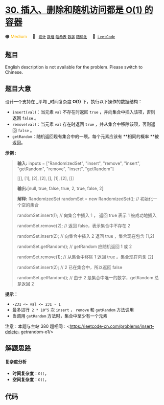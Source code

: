 # [30. 插入、删除和随机访问都是 O(1) 的容器](https://leetcode.cn/problems/FortPu)

🟠 <font color=#ffb800>Medium</font>&emsp; 🔖&ensp; [`设计`](/tag/design.md) [`数组`](/tag/array.md) [`哈希表`](/tag/hash-table.md) [`数学`](/tag/math.md) [`随机化`](/tag/randomized.md)&emsp; 🔗&ensp;[`LeetCode`](https://leetcode.cn/problems/FortPu)

## 题目



English description is not available for the problem. Please switch to
Chinese.


## 题目大意

设计一个支持在 _平均  _时间复杂度 **O(1)**  下，执行以下操作的数据结构：

  * `insert(val)`：当元素 `val` 不存在时返回 `true` ，并向集合中插入该项，否则返回 `false` 。
  * `remove(val)`：当元素 `val` 存在时返回 `true` ，并从集合中移除该项，否则返回 `false` 。
  * `getRandom`：随机返回现有集合中的一项。每个元素应该有 **相同的概率  **被返回。



**示例 :**

> 
> 
> 
> 
> 
> **输入:** inputs = ["RandomizedSet", "insert", "remove", "insert", "getRandom", "remove", "insert", "getRandom"]
> 
> [[], [1], [2], [2], [], [1], [2], []]
> 
> **输出:**[null, true, false, true, 2, true, false, 2]
> 
> **解释:** RandomizedSet randomSet = new RandomizedSet();  // 初始化一个空的集合
> 
> randomSet.insert(1); // 向集合中插入 1 ， 返回 true 表示 1 被成功地插入
> 
> 
> 
> randomSet.remove(2); // 返回 false，表示集合中不存在 2 
> 
> 
> 
> randomSet.insert(2); // 向集合中插入 2 返回 true ，集合现在包含 [1,2] 
> 
> 
> 
> randomSet.getRandom(); // getRandom 应随机返回 1 或 2 
> 
>   
> 
> randomSet.remove(1); // 从集合中移除 1 返回 true 。集合现在包含 [2] 
> 
> 
> 
> randomSet.insert(2); // 2 已在集合中，所以返回 false 
> 
> 
> 
> randomSet.getRandom(); // 由于 2 是集合中唯一的数字，getRandom 总是返回 2 
> 
> 



**提示：**

  * `-231 <= val <= 231 - 1`
  * 最多进行` 2 * 10^5` 次 `insert` ， `remove` 和 `getRandom` 方法调用
  * 当调用 `getRandom` 方法时，集合中至少有一个元素



注意：本题与主站 380 题相同：<https://leetcode-cn.com/problems/insert-delete-
getrandom-o1/>


## 解题思路

#### 复杂度分析

- **时间复杂度**：`O()`，
- **空间复杂度**：`O()`，

## 代码

```javascript

```